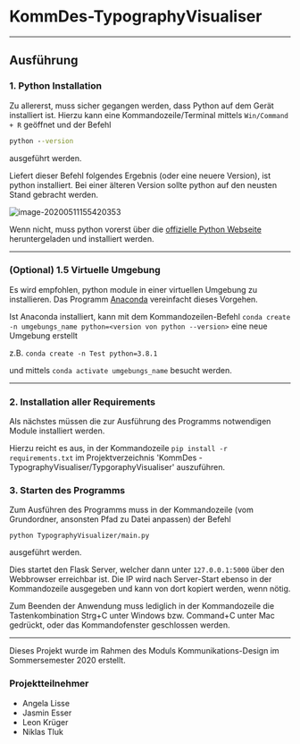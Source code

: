 # KommDes-TypographyVisualiser

---
## Ausführung


### 1. Python Installation

Zu allererst, muss sicher gegangen werden, dass Python auf dem Gerät installiert ist.
Hierzu kann eine Kommandozeile/Terminal mittels `Win/Command + R` geöffnet und der Befehl

````` cmd
python --version
`````

ausgeführt werden.

Liefert dieser Befehl folgendes Ergebnis (oder eine neuere Version), ist python installiert.
Bei einer älteren Version sollte python auf den neusten Stand gebracht werden.

![image-20200511155420353](TypographyVisualiser/ressources/python%20install%20verification.jpg)

Wenn nicht, muss python vorerst über die [offizielle Python Webseite][1] heruntergeladen und installiert werden.

---
### (Optional) 1.5 Virtuelle Umgebung

Es wird empfohlen, python module in einer virtuellen Umgebung zu installieren.
Das Programm [Anaconda][3] vereinfacht dieses Vorgehen.

Ist Anaconda installiert, kann mit dem Kommandozeilen-Befehl 
`conda create -n umgebungs_name python=<version von python --version>` eine neue Umgebung erstellt 

z.B. `conda create -n Test python=3.8.1` 

und mittels
`conda activate umgebungs_name` besucht werden.

--- 

### 2. Installation aller Requirements

Als nächstes müssen die zur Ausführung des Programms notwendigen Module installiert werden.

Hierzu reicht es aus, in der Kommandozeile `pip install -r requirements.txt` im Projektverzeichnis 
'KommDes - TypographyVisualiser/TypgoraphyVisualiser' 
auszuführen.


### 3. Starten des Programms

Zum Ausführen des Programms muss in der Kommandozeile (vom Grundordner, ansonsten Pfad zu Datei anpassen) der Befehl 

`python TypographyVisualizer/main.py` 

ausgeführt werden.

Dies startet den Flask Server, welcher dann unter `127.0.0.1:5000` über den Webbrowser erreichbar ist. Die IP wird nach Server-Start ebenso in der Kommandozeile ausgegeben und kann von dort kopiert werden, wenn nötig.

Zum Beenden der Anwendung muss lediglich in der Kommandozeile die Tastenkombination Strg+C unter Windows bzw. Command+C unter Mac gedrückt, oder das Kommandofenster geschlossen werden.

---

Dieses Projekt wurde im Rahmen des Moduls Kommunikations-Design im Sommersemester 2020 erstellt.

### Projektteilnehmer

* Angela Lisse
* Jasmin Esser
* Leon Krüger
* Niklas Tluk

[1]: https://www.python.org/downloads/
[3]: https://www.anaconda.com/products/individual
